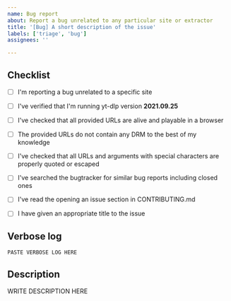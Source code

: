```yaml
---
name: Bug report
about: Report a bug unrelated to any particular site or extractor
title: '[Bug] A short description of the issue'
labels: ['triage', 'bug']
assignees: ''

---
```


<!--

######################################################################
  WARNING!
  IGNORING THE FOLLOWING TEMPLATE WILL RESULT IN ISSUE CLOSED AS INCOMPLETE
######################################################################

-->


## Checklist

<!--
Carefully read and work through this check list in order to prevent the most common mistakes and misuse of yt-dlp:
- First of, make sure you are using the latest version of yt-dlp. Run `yt-dlp --version` and ensure your version is 2021.09.25. If it's not, see https://github.com/yt-dlp/yt-dlp#update on how to update. Issues with outdated version will be REJECTED.
- Make sure that all provided video/audio/playlist URLs (if any) are alive and playable in a browser.
- Make sure that all URLs and arguments with special characters are properly quoted or escaped.
- Search the bugtracker for similar issues: https://github.com/yt-dlp/yt-dlp/issues. DO NOT post duplicates.
- Read "opening an issue" section in CONTRIBUTING.md: https://github.com/yt-dlp/yt-dlp/blob/master/CONTRIBUTING.md#opening-an-issue
- Finally, confirm all RELEVANT tasks from the following by putting x into all the boxes like this [x] (Dont forget to delete the empty space)
-->

- [ ] I'm reporting a bug unrelated to a specific site
- [ ] I've verified that I'm running yt-dlp version **2021.09.25**
- [ ] I've checked that all provided URLs are alive and playable in a browser
- [ ] The provided URLs do not contain any DRM to the best of my knowledge
- [ ] I've checked that all URLs and arguments with special characters are properly quoted or escaped
- [ ] I've searched the bugtracker for similar bug reports including closed ones
- [ ] I've read the opening an issue section in CONTRIBUTING.md
- [ ] I have given an appropriate title to the issue


## Verbose log

<!--
Provide the complete verbose output of yt-dlp that clearly demonstrates the problem.
Add the `-v` flag to your command line you run yt-dlp with (`yt-dlp -v <your command line>`), copy the WHOLE output and insert it below. It should look similar to this:
 [debug] System config: []
 [debug] User config: []
 [debug] Command-line args: [u'-v', u'http://www.youtube.com/watch?v=BaW_jenozKc']
 [debug] Encodings: locale cp1251, fs mbcs, out cp866, pref cp1251
 [debug] yt-dlp version 2021.09.25
 [debug] Python version 2.7.11 - Windows-2003Server-5.2.3790-SP2
 [debug] exe versions: ffmpeg N-75573-g1d0487f, ffprobe N-75573-g1d0487f, rtmpdump 2.4
 [debug] Proxy map: {}
 <more lines>
-->

```
PASTE VERBOSE LOG HERE

```
<!--
Do not remove the above ```
-->


## Description

<!--
Provide an explanation of your issue in an arbitrary form. Please make sure the description is worded well enough to be understood, see https://github.com/ytdl-org/youtube-dl#is-the-description-of-the-issue-itself-sufficient. Provide any additional information, suggested solution and as much context and examples as possible.
If work on your issue requires account credentials please provide them or explain how one can obtain them.
-->

WRITE DESCRIPTION HERE
